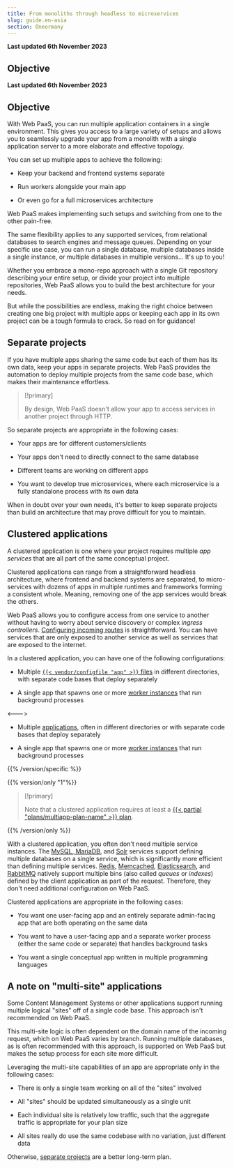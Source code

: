 ```yaml
---
title: From monoliths through headless to microservices
slug: guide.en-asia
section: Oneormany
---
```


**Last updated 6th November 2023**



## Objective  

**Last updated 6th November 2023**



## Objective  

With Web PaaS, you can run multiple application containers in a single environment.
This gives you access to a large variety of setups and allows you to seamlessly upgrade your app
from a monolith with a single application server to a more elaborate and effective topology.

You can set up multiple apps to achieve the following:
- Keep your backend and frontend systems separate


- Run workers alongside your main app


- Or even go for a full microservices architecture



Web PaaS makes implementing such setups and switching from one to the other pain-free.

The same flexibility applies to any supported services, from relational databases to search engines and message queues.
Depending on your specific use case, you can run a single database,
multiple databases inside a single instance, or multiple databases in multiple versions...
It's up to you!

Whether you embrace a mono-repo approach with a single Git repository describing your entire setup,
or divide your project into multiple repositories, Web PaaS allows you to build the best architecture for your needs.

But while the possibilities are endless, making the right choice between creating one big project with multiple apps
or keeping each app in its own project can be a tough formula to crack.
So read on for guidance!

## Separate projects

If you have multiple apps sharing the same code but each of them has its own data,
keep your apps in separate projects.
Web PaaS provides the automation to deploy multiple projects from the same code base,
which makes their maintenance effortless.

> [!primary]  
> 
> By design, Web PaaS doesn't allow your app to access services in another project through HTTP.
> 
> 

So separate projects are appropriate in the following cases:

- Your apps are for different customers/clients


- Your apps don't need to directly connect to the same database


- Different teams are working on different apps


- You want to develop true microservices, where each microservice is a fully standalone process with its own data



When in doubt over your own needs,
it's better to keep separate projects than build an architecture that may prove difficult for you to maintain.

## Clustered applications

A clustered application is one where your project requires multiple _app services_ that are all part of the same conceptual project.

Clustered applications can range from a straightforward headless architecture, where frontend and backend systems are separated,
to micro-services with dozens of apps in multiple runtimes and frameworks forming a consistent whole.
Meaning, removing one of the app services would break the others.

Web PaaS allows you to configure access from one service to another
without having to worry about service discovery or complex _ingress controllers_.
[Configuring incoming routes](../../../define-routes) is straightforward.
You can have services that are only exposed to another service as well as services that are exposed to the internet.

In a clustered application, you can have one of the following configurations:


- Multiple [`{{< vendor/configfile "app" >}}` files](../../create-apps-multi-app) in different directories, with separate code bases that deploy separately


- A single app that spawns one or more [worker instances](../../create-apps-app-reference#workers) that run background processes


<--->
- Multiple [applications](../../create-apps-multi-app), often in different directories or with separate code bases that deploy separately


- A single app that spawns one or more [worker instances](../../create-apps-app-reference#workers) that run background processes


{{% /version/specific %}}

{{% version/only "1"%}}
<!-- Web PaaS -->
> [!primary]  
> 
> Note that a clustered application requires at least a [{{< partial "plans/multiapp-plan-name" >}} plan](https://platform.sh/pricing/).
> 
> 
{{% /version/only %}}

With a clustered application, you often don't need multiple service instances.
The [MySQL, MariaDB](../../add-services-mysql),
and [Solr](../../add-services-solr) services support defining multiple databases on a single service,
which is significantly more efficient than defining multiple services.
[Redis](../../add-services-redis), [Memcached](../../add-services-memcached),
[Elasticsearch](../../add-services-elasticsearch), and [RabbitMQ](../../add-services-rabbitmq)
natively support multiple bins (also called _queues_ or _indexes_) defined by the client application as part of the request.
Therefore, they don't need additional configuration on Web PaaS.

Clustered applications are appropriate in the following cases:

- You want one user-facing app and an entirely separate admin-facing app that are both operating on the same data


- You want to have a user-facing app and a separate worker process (either the same code or separate) that handles background tasks


- You want a single conceptual app written in multiple programming languages



## A note on "multi-site" applications

Some Content Management Systems or other applications support running multiple logical "sites" off of a single code base.
This approach isn't recommended on Web PaaS.

This multi-site logic is often dependent on the domain name of the incoming request, which on Web PaaS varies by branch.
Running multiple databases, as is often recommended with this approach,
is supported on Web PaaS but makes the setup process for each site more difficult.

Leveraging the multi-site capabilities of an app are appropriate only in the following cases:

- There is only a single team working on all of the "sites" involved


- All "sites" should be updated simultaneously as a single unit


- Each individual site is relatively low traffic, such that the aggregate traffic is appropriate for your plan size


- All sites really do use the same codebase with no variation, just different data



Otherwise, [separate projects](#separate-projects) are a better long-term plan.
